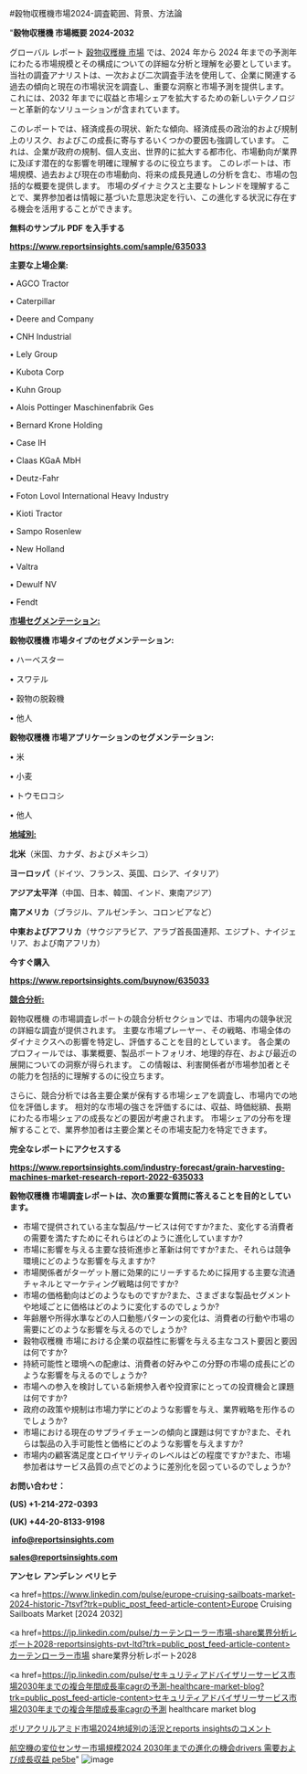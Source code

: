 #穀物収穫機市場2024-調査範囲、背景、方法論

"<strong>穀物収穫機 市場概要 2024-2032</strong>

グローバル レポート <a href=https://www.reportsinsights.com/sample/635033>穀物収穫機 市場</a> では、2024 年から 2024 年までの予測年にわたる市場規模とその構成についての詳細な分析と理解を必要としています。 当社の調査アナリストは、一次および二次調査手法を使用して、企業に関連する過去の傾向と現在の市場状況を調査し、重要な洞察と市場予測を提供します。 これには、2032 年までに収益と市場シェアを拡大​​するための新しいテクノロジーと革新的なソリューションが含まれています。

このレポートでは、経済成長の現状、新たな傾向、経済成長の政治的および規制上のリスク、およびこの成長に寄与するいくつかの要因も強調しています。 これは、企業が政府の規制、個人支出、世界的に拡大する都市化、市場動向が業界に及ぼす潜在的な影響を明確に理解するのに役立ちます。 このレポートは、市場規模、過去および現在の市場動向、将来の成長見通しの分析を含む、市場の包括的な概要を提供します。 市場のダイナミクスと主要なトレンドを理解することで、業界参加者は情報に基づいた意思決定を行い、この進化する状況に存在する機会を活用することができます。

<strong><b>無料のサンプル PDF を入手する</b></strong>

<a href=https://www.reportsinsights.com/sample/635033><strong><u>https://www.reportsinsights.com/sample/635033</u></strong></a>

<strong>主要な上場企業:</strong>

• AGCO Tractor 

• Caterpillar 

• Deere and Company 

• CNH Industrial 

• Lely Group 

• Kubota Corp 

• Kuhn Group 

• Alois Pottinger Maschinenfabrik Ges 

• Bernard Krone Holding 

• Case IH 

• Claas KGaA MbH 

• Deutz-Fahr 

• Foton Lovol International Heavy Industry 

• Kioti Tractor 

• Sampo Rosenlew 

• New Holland 

• Valtra 

• Dewulf NV 

• Fendt

<strong><u>市場セグメンテーション</u></strong><strong><u>:</u></strong>

<strong>穀物収穫機 市場タイプのセグメンテーション:</strong>

• ハーベスター

• スワテル

• 穀物の脱穀機

• 他人

<strong>穀物収穫機 市場アプリケーションのセグメンテーション:</strong>

• 米

• 小麦

• トウモロコシ

• 他人

<strong><u>地域別</u></strong><strong><u>:</u></strong>

<strong>北米</strong>（米国、カナダ、およびメキシコ）

<strong>ヨーロッパ</strong>（ドイツ、フランス、英国、ロシア、イタリア）

<strong>アジア太平洋</strong>（中国、日本、韓国、インド、東南アジア）

<strong>南アメリカ</strong>（ブラジル、アルゼンチン、コロンビアなど）

<strong>中東およびアフリカ</strong>（サウジアラビア、アラブ首長国連邦、エジプト、ナイジェリア、および南アフリカ）

<strong>今すぐ購入</strong>

<a href=https://www.reportsinsights.com/buynow/635033><strong><u>https://www.reportsinsights.com/buynow/635033</u></strong></a>

<strong><u>競合分析:</u></strong>

穀物収穫機 の市場調査レポートの競合分析セクションでは、市場内の競争状況の詳細な調査が提供されます。 主要な市場プレーヤー、その戦略、市場全体のダイナミクスへの影響を特定し、評価することを目的としています。 各企業のプロフィールでは、事業概要、製品ポートフォリオ、地理的存在、および最近の展開についての洞察が得られます。 この情報は、利害関係者が市場参加者とその能力を包括的に理解するのに役立ちます。

さらに、競合分析では各主要企業が保有する市場シェアを調査し、市場内での地位を評価します。 相対的な市場の強さを評価するには、収益、時価総額、長期にわたる市場シェアの成長などの要因が考慮されます。 市場シェアの分布を理解することで、業界参加者は主要企業とその市場支配力を特定できます。

<strong>完全なレポートにアクセスする</strong>

<a href=https://www.reportsinsights.com/industry-forecast/grain-harvesting-machines-market-research-report-2022-635033><strong><u><b>https://www.reportsinsights.com/industry-forecast/grain-harvesting-machines-market-research-report-2022-635033</b></u></strong></a>

<strong><b>穀物収穫機 市場調査レポートは、次の重要な質問に答えることを目的としています。</b></strong>
<ul>
  <li>市場で提供されている主な製品/サービスは何ですか?また、変化する消費者の需要を満たすためにそれらはどのように進化していますか?</li>
  <li>市場に影響を与える主要な技術進歩と革新は何ですか?また、それらは競争環境にどのような影響を与えますか?</li>
  <li>市場関係者がターゲット層に効果的にリーチするために採用する主要な流通チャネルとマーケティング戦略は何ですか?</li>
  <li>市場の価格動向はどのようなものですか?また、さまざまな製品セグメントや地域ごとに価格はどのように変化するのでしょうか?</li>
  <li>年齢層や所得水準などの人口動態パターンの変化は、消費者の行動や市場の需要にどのような影響を与えるのでしょうか?</li>
  <li>穀物収穫機 市場における企業の収益性に影響を与える主なコスト要因と要因は何ですか?</li>
  <li>持続可能性と環境への配慮は、消費者の好みやこの分野の市場の成長にどのような影響を与えるのでしょうか?</li>
  <li>市場への参入を検討している新規参入者や投資家にとっての投資機会と課題は何ですか?</li>
  <li>政府の政策や規制は市場力学にどのような影響を与え、業界戦略を形作るのでしょうか?</li>
  <li>市場における現在のサプライチェーンの傾向と課題は何ですか?また、それらは製品の入手可能性と価格にどのような影響を与えますか?</li>
  <li>市場内の顧客満足度とロイヤリティのレベルはどの程度ですか?また、市場参加者はサービス品質の点でどのように差別化を図っているのでしょうか?</li>
</ul>
<strong>お問い合わせ：</strong>

<strong>(US) +1-214-272-0393</strong>

<strong>(UK) +44-20-8133-9198</strong>

<strong> </strong><a href=info@reportsinsights.com><strong><u>info@reportsinsights.com</u></strong></a>

<a href=sales@reportsinsights.com><strong><u>sales@reportsinsights.com</u></strong></a>

<strong>アンセレ アンデレン ベリヒテ</strong>

<a href=https://www.linkedin.com/pulse/europe-cruising-sailboats-market-2024-historic-7tsvf?trk=public_post_feed-article-content>Europe Cruising Sailboats Market [2024 2032]</a>

<a href=https://jp.linkedin.com/pulse/カーテンローラー市場-share業界分析レポート2028-reportsinsights-pvt-ltd?trk=public_post_feed-article-content>カーテンローラー市場 share業界分析レポート2028</a>

<a href=https://jp.linkedin.com/pulse/セキュリティアドバイザリーサービス市場2030年までの複合年間成長率cagrの予測-healthcare-market-blog?trk=public_post_feed-article-content>セキュリティアドバイザリーサービス市場2030年までの複合年間成長率cagrの予測 healthcare market blog</a>

<a href=https://www.linkedin.com/pulse/ポリアクリルアミド市場2024地域別の活況とreports-insightsのコメント/>ポリアクリルアミド市場2024地域別の活況とreports insightsのコメント</a>

<a href=https://www.linkedin.com/pulse/航空機の変位センサー市場規模2024-2030年までの進化の機会drivers-需要および成長収益-pe5be/>航空機の変位センサー市場規模2024 2030年までの進化の機会drivers 需要および成長収益 pe5be</a>"
![image](https://github.com/ahaan12367/RIMarket24/assets/158471582/aefa40d9-2d64-4ec7-acc9-4e7286c32c87)

